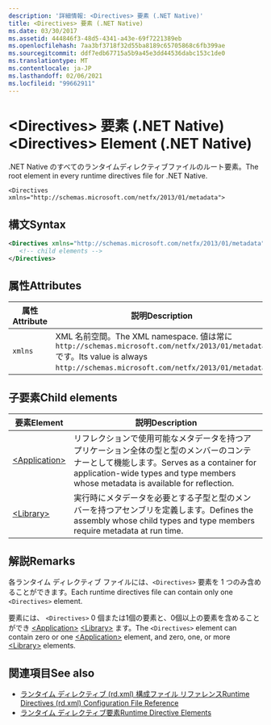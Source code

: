 ```yaml
---
description: '詳細情報: <Directives> 要素 (.NET Native)'
title: <Directives> 要素 (.NET Native)
ms.date: 03/30/2017
ms.assetid: 444846f3-48d5-4341-a43e-69f7221389eb
ms.openlocfilehash: 7aa3bf3718f32d55ba8189c65705868c6fb399ae
ms.sourcegitcommit: ddf7edb67715a5b9a45e3dd44536dabc153c1de0
ms.translationtype: MT
ms.contentlocale: ja-JP
ms.lasthandoff: 02/06/2021
ms.locfileid: "99662911"
---
```

# <a name="directives-element-net-native"></a><span data-ttu-id="3c50f-103">\<Directives> 要素 (.NET Native)</span><span class="sxs-lookup"><span data-stu-id="3c50f-103">\<Directives> Element (.NET Native)</span></span>

<span data-ttu-id="3c50f-104">.NET Native のすべてのランタイムディレクティブファイルのルート要素。</span><span class="sxs-lookup"><span data-stu-id="3c50f-104">The root element in every runtime directives file for .NET Native.</span></span>  
  
 `<Directives xmlns="http://schemas.microsoft.com/netfx/2013/01/metadata">`
  
## <a name="syntax"></a><span data-ttu-id="3c50f-105">構文</span><span class="sxs-lookup"><span data-stu-id="3c50f-105">Syntax</span></span>  
  
```xml  
<Directives xmlns="http://schemas.microsoft.com/netfx/2013/01/metadata">  
   <!-- child elements -->
</Directives>  
```  
  
## <a name="attributes"></a><span data-ttu-id="3c50f-106">属性</span><span class="sxs-lookup"><span data-stu-id="3c50f-106">Attributes</span></span>  
  
|<span data-ttu-id="3c50f-107">属性</span><span class="sxs-lookup"><span data-stu-id="3c50f-107">Attribute</span></span>|<span data-ttu-id="3c50f-108">説明</span><span class="sxs-lookup"><span data-stu-id="3c50f-108">Description</span></span>|  
|---------------|-----------------|  
|`xmlns`|<span data-ttu-id="3c50f-109">XML 名前空間。</span><span class="sxs-lookup"><span data-stu-id="3c50f-109">The XML namespace.</span></span> <span data-ttu-id="3c50f-110">値は常に `http://schemas.microsoft.com/netfx/2013/01/metadata` です。</span><span class="sxs-lookup"><span data-stu-id="3c50f-110">Its value is always `http://schemas.microsoft.com/netfx/2013/01/metadata`.</span></span>|  
  
## <a name="child-elements"></a><span data-ttu-id="3c50f-111">子要素</span><span class="sxs-lookup"><span data-stu-id="3c50f-111">Child elements</span></span>  
  
|<span data-ttu-id="3c50f-112">要素</span><span class="sxs-lookup"><span data-stu-id="3c50f-112">Element</span></span>|<span data-ttu-id="3c50f-113">説明</span><span class="sxs-lookup"><span data-stu-id="3c50f-113">Description</span></span>|  
|-------------|-----------------|  
|[\<Application>](application-element-net-native.md)|<span data-ttu-id="3c50f-114">リフレクションで使用可能なメタデータを持つアプリケーション全体の型と型のメンバーのコンテナーとして機能します。</span><span class="sxs-lookup"><span data-stu-id="3c50f-114">Serves as a container for application-wide types and type members whose metadata is available for reflection.</span></span>|  
|[\<Library>](library-element-net-native.md)|<span data-ttu-id="3c50f-115">実行時にメタデータを必要とする子型と型のメンバーを持つアセンブリを定義します。</span><span class="sxs-lookup"><span data-stu-id="3c50f-115">Defines the assembly whose child types and type members require metadata at run time.</span></span>|  
  
## <a name="remarks"></a><span data-ttu-id="3c50f-116">解説</span><span class="sxs-lookup"><span data-stu-id="3c50f-116">Remarks</span></span>  

 <span data-ttu-id="3c50f-117">各ランタイム ディレクティブ ファイルには、`<Directives>` 要素を 1 つのみ含めることができます。</span><span class="sxs-lookup"><span data-stu-id="3c50f-117">Each runtime directives file can contain only one `<Directives>` element.</span></span>  
  
 <span data-ttu-id="3c50f-118">要素には、 `<Directives>` 0 個または1個の要素と、0個以上の要素を含めることができ [\<Application>](application-element-net-native.md) [\<Library>](library-element-net-native.md) ます。</span><span class="sxs-lookup"><span data-stu-id="3c50f-118">The `<Directives>` element can contain zero or one [\<Application>](application-element-net-native.md) element, and zero, one, or more [\<Library>](library-element-net-native.md) elements.</span></span>  
  
## <a name="see-also"></a><span data-ttu-id="3c50f-119">関連項目</span><span class="sxs-lookup"><span data-stu-id="3c50f-119">See also</span></span>

- [<span data-ttu-id="3c50f-120">ランタイム ディレクティブ (rd.xml) 構成ファイル リファレンス</span><span class="sxs-lookup"><span data-stu-id="3c50f-120">Runtime Directives (rd.xml) Configuration File Reference</span></span>](runtime-directives-rd-xml-configuration-file-reference.md)
- [<span data-ttu-id="3c50f-121">ランタイム ディレクティブ要素</span><span class="sxs-lookup"><span data-stu-id="3c50f-121">Runtime Directive Elements</span></span>](runtime-directive-elements.md)
